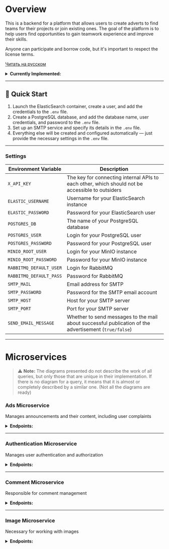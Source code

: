 # Overview

This is a backend for a platform that allows users to create adverts to find teams for their projects or join existing ones. The goal of the platform is to help users find opportunities to gain teamwork experience and improve their skills.

Anyone can participate and borrow code, but it's important to respect the license terms.

[Читать на русском](README.ru.md)

<details>
  <summary><strong>Currently Implemented:</strong></summary>

  ### Ad Management
  - **Create, edit, and delete ads.**
  - **View ad listings.**
  - **Add or remove ads from favorites.**
  - **Integration with elastic search engine.**

  ### Comment and Reply Management
  - **Create, edit, and delete comments on ads.**
  - **Add and manage reply comments.**

  ### User Profile and Account Management
  - **User registration and login.**
  - **Edit user profile information.**
  - **Update profile avatar.**
  - **View user profile.**
  - **Delete user account.**

  ### Access Control and Security
  - **Access token validation.**
  - **Issue a new access token using a refresh token.**

  ### Admin Tools and Complaint Management
  - **Submit complaints about users or ads.**
    - **Admin privileges include:**
      - Viewing the list of complaints.
      - Removing complaints.
  - **User Moderation:**
    - Ban or unban users.
    - Adjust user roles (promote or demote).

  ### Email Notifications
  - **Sending messages to mail (for password recovery or sending notifications)**
</details>

---

## 🚀 Quick Start

1. Launch the ElasticSearch container, create a user, and add the credentials to the `.env` file.  
2. Create a PostgreSQL database, and add the database name, user credentials, and password to the `.env` file.  
3. Set up an SMTP service and specify its details in the `.env` file.  
4. Everything else will be created and configured automatically — just provide the necessary settings in the `.env` file.  

---

### Settings

| **Environment Variable**       | **Description**                                                                                           |
|--------------------------------|-----------------------------------------------------------------------------------------------------------|
| `X_API_KEY`                    | The key for connecting internal APIs to each other, which should not be accessible to outsiders          |
| `ELASTIC_USERNAME`             | Username for your ElasticSearch instance                                                                 |
| `ELASTIC_PASSWORD`             | Password for your ElasticSearch user                                                                     |
| `POSTGRES_DB`                  | The name of your PostgreSQL database                                                                     |
| `POSTGRES_USER`                | Login for your PostgreSQL user                                                                           |
| `POSTGRES_PASSWORD`            | Password for your PostgreSQL user                                                                        |
| `MINIO_ROOT_USER`              | Login for your MinIO instance                                                                            |
| `MINIO_ROOT_PASSWORD`          | Password for your MinIO instance                                                                         |
| `RABBITMQ_DEFAULT_USER`        | Login for RabbitMQ                                                                                       |
| `RABBITMQ_DEFAULT_PASS`        | Password for RabbitMQ                                                                                    |
| `SMTP_MAIL`                    | Email address for SMTP                                                                                   |
| `SMTP_PASSWORD`                | Password for the SMTP email account                                                                      |
| `SMTP_HOST`                    | Host for your SMTP server                                                                                |
| `SMTP_PORT`                    | Port for your SMTP server                                                                                |
| `SEND_EMAIL_MESSAGE`           | Whether to send messages to the mail about successful publication of the advertisement (`true/false`)    |

---

# Microservices
> ⚠️ **Note:** The diagrams presented do not describe the work of all queries, but only those that are unique in their implementation. If there is no diagram for a query, it means that it is almost or completely described by a similar one. (Not all the diagrams are ready)

### Ads Microservice
Manages announcements and their content, including user complaints
<details>
  <summary><strong>Endpoints:</strong></summary>

#### **1. GET** `/card/{id}/get`

- **Description**: Retrieve an ad by its unique ID.
- **Path Parameter**:
    - `id` — The unique identifier of the ad.
- **Request Header**:
    - `Authorization` — The JWT token for authentication.
- **Sample Response**:
    ```json
    {
       "id": 15,
       "title": "2-я карточка",
       "text": "описание 2-й карточки",
       "createTime": "2024-10-11T11:13:21.96246",
       "images": [
           {
               "id": 55,
               "imageBucket": "images",
               "imageName": "image-name1.jpg"
           },
           {
               "id": 50,
               "imageBucket": "images",
               "imageName": "image-name2.jpg"
           },
           {
               "id": 51,
               "imageBucket": "images",
               "imageName": "image-name3.jpg"
           },
           {
               "id": 52,
               "imageBucket": "images",
               "imageName": "image-name4.jpg"
           },
           {
               "id": 53,
               "imageBucket": "images",
               "imageName": "image-name5.jpg"
           }
       ],
       "authorName": "johndoe123456789"
   }
    ```
    
- **Response Codes**:
    - `200 OK`: Successful retrieval.
    - `404 Not Found`: If the ad with the given ID does not exist.

<div align="center">
    <img src="https://devkarmanov.github.io/ImagesForFinderProject/imagesForGitHub/get_card_request.svg" alt="Scheme of work of the request" width="80%"/>
    <p><strong>The diagram depicts a simplified ideal case of a query</strong></p>
</div>

---

#### **2. GET** `/card/getAll/{pageNumber}/{limit}`

- **Description**: Retrieve all ads with pagination support.
- **Path Parameters**:
    - `pageNumber` — The page number to retrieve.
    - `limit` — The number of ads per page.
- **Request Header**:
    - `Authorization` — The JWT token for authentication.
- **Sample Response**:
    ```json
    {
       "cards": [
           {
               "id": 15,
               "title": "2-я карточка",
               "text": "описание 2-й карточки",
               "createTime": "2024-10-11T11:13:21.96246",
               "images": [
                   {
                       "id": 55,
                       "imageBucket": "images",
                       "imageName": "image-name1.jpg"
                   },
                   {
                       "id": 50,
                       "imageBucket": "images",
                       "imageName": "image-name2.jpg"
                   },
                   {
                       "id": 51,
                       "imageBucket": "images",
                       "imageName": "image-name3.jpg"
                   },
                   {
                       "id": 52,
                       "imageBucket": "images",
                       "imageName": "image-name4.jpg"
                   },
                   {
                       "id": 53,
                       "imageBucket": "images",
                       "imageName": "image-name5.jpg"
                   }
               ],
               "authorName": "johndoe123456789"
           }
       ],
       "last": true,
       "totalPages": 1,
       "totalElements": 1,
       "first": true,
       "numberOfElements": 1
  }
  ```
    
- **Response Codes**:
    - `200 OK`: Successful retrieval of paginated results.
    - `400 Bad Request`: If pagination parameters are invalid.

---

#### **3. GET** `/complaint/get`

- **Description**: Retrieve a list of complaints with optional filtering.
- **Query Parameters**:
    - `limit` (optional, default: 5) — The maximum number of complaints to return.
    - `page` (optional, default: 0) — The page number for pagination.
    - `complaintType` (optional, default: all) — The type of complaint to filter by:
        - `card` — Retrieve complaints related to ads.
        - `user` — Retrieve complaints related to users.
        - If not specified or invalid, it will return all complaints.
- **Request Header**:
    - `Authorization` — The JWT token for authentication.
- **Sample Response**:
    ```json
    {
	    "complaints": [
	        {
	            "type": "card",
	            "complaintId": 6,
	            "reason": "reason",
	            "complaintAuthorName": "venik6",
	            "cardId": 2
	        },
	        {
	            "type": "user",
	            "complaintId": 7,
	            "reason": "reason",
	            "complaintAuthorName": "venik6",
	            "userName": "venik3"
	        }
	    ],
	    "last": false,
	    "totalPages": 2,
	    "totalElements": 3,
	    "first": true,
	    "numberOfElements": 2
    }
    ```

- **Response Codes**:
    - `200 OK`: Successfully retrieved the list of complaints.
    - `400 Bad Request`: If the token is missing or invalid.
    - `403 Forbidden`: If the user does not have sufficient permissions to view complaints.
    - `500 Internal Server Error`: If there is a failure during the retrieval process.

<div align="center">
    <img src="https://devkarmanov.github.io/ImagesForFinderProject/imagesForGitHub/get_complaint_request.svg" alt="Scheme of work of the request" style="width:80%;"/>
    <p><strong>The diagram depicts a simplified ideal case of a query</strong></p>
</div>

---

#### **4. POST** `/card/add`

- **Description**: Add a new ad.
- **Request Body**:
    - `cardDto` — Contains details about the ad (title, text).
    - `files` — List of images to be uploaded and attached to the ad.
- **Request Header**:
    - `Authorization` — The JWT token for authentication.
- **Response**:
    - `200 OK`: Successfully created a new ad.
    - `400 Bad Request`: If the input data is invalid (e.g., too many images, missing fields).
    - `500 Internal Server Error`: If there is an issue during the ad creation process.

<div align="center">
    <img src="https://devkarmanov.github.io/ImagesForFinderProject/imagesForGitHub/add_card_request.svg" alt="Scheme of work of the request" width="80%"/>
    <p><strong>The diagram depicts a simplified ideal case of a query</strong></p>
</div>

---

#### **5. POST** `/complaint/create`

- **Description**: Submit a complaint about a specific user or ad.
- **Request Body**:
    - `complaintDto` — The complaint details.
- **Request Header**:
    - `Authorization` — The JWT token for authentication.
- **Consumes**: `multipart/form-data`
- **Request body**:
```json
{
    "targetType":"USER or CARD", 
    "reason": "reason",
    "complaintTargetId":"If you are complaining about a user, enter the user ID. If you are complaining about an advertisement, enter the advertisement ID."
}
```   
- **Response Codes**:
    - `200 OK`: Complaint successfully submitted.
    - `400 Bad Request`: If the token is missing or invalid.
    - `404 Not Found`: If the user or card related to the complaint is not found.

---

#### **6. PATCH** `/card/{id}/patch`

- **Description**: Update an existing ad.
- **Limitations**:
	- max-request-size: 30MB
	- max-file-size: 6MB
	- card-images-count: 6
- **Path Parameter**:
    - `id` — The unique identifier of the ad to be updated.
- **Request Body**:
    - `cardDto` (Optional) — The new data for the ad (title, text).
    - `files` (Optional) — The list of new images to attach.
- **Request Header**:
    - `Authorization` — The JWT token for authentication.
- **Response**:
    - `200 OK`: Successfully updated the ad.
    - `404 Not Found`: If the ad with the given ID does not exist.
    - `403 Forbidden`: If the user does not have permission to modify the ad.
    - `500 Internal Server Error`: If there is an issue during the ad update process.

---

#### **7. DELETE** `/card/del/{id}`

- **Description**: Delete an ad by its unique ID.
- **Path Parameter**:
    - `id` — The unique identifier of the ad to be deleted.
- **Request Header**:
    - `Authorization` — The JWT token for authentication.
- **Response**:
    - `200 OK`: Successfully deleted the ad.
    - `404 Not Found`: If the ad with the given ID does not exist.
    - `500 Internal Server Error`: If there is a failure in the deletion process.

<div align="center">
    <img src="https://devkarmanov.github.io/ImagesForFinderProject/imagesForGitHub/delete_card_request.svg" alt="Scheme of work of the request" width="80%"/>
    <p><strong>The diagram depicts a simplified ideal case of a query</strong></p>
</div>

---

#### **8. DELETE** `/card/image/del/{cardId}/{imageId}`

- **Description**: Delete a specific image from an ad.
- **Path Parameters**:
    - `cardId` — The ID of the ad.
    - `imageId` — The ID of the image to be deleted.
- **Request Header**:
    - `Authorization` — The JWT token for authentication.
- **Response**:
    - `200 OK`: Successfully deleted the image from the ad.
    - `404 Not Found`: If the ad or image with the given ID does not exist.
    - `500 Internal Server Error`: If there is a failure during the deletion process.

---

#### **9. DELETE** `/complaint/delOne/{complaintId}`

- **Description**: Delete a specific complaint by its unique ID.
- **Path Parameter**:
    - `complaintId` — The unique identifier of the complaint to be deleted.
- **Request Header**:
    - `Authorization` — The JWT token for authentication.
- **Response Codes**:
    - `200 OK`: Successfully deleted the complaint.
    - `400 Bad Request`: If the token is missing or invalid.
    - `404 Not Found`: If the token owner does not exist.
    - `403 Forbidden`: If the user does not have permission to delete the complaint.

---

#### **10. GET** `/card/search`

- **Description**: Search for desired maps by query.
- **Path Parameter**:
  - `limit` (optional, default: 5) — The maximum number of complaints to return.
  - `pageNumber` (optional, default: 0) — The page number for pagination.
  - `query` — Information you need.
  - `createTime` (optional) — search filter from this date.
- **Request Header**:
    - `Authorization` — The JWT token for authentication.
- **Sample Response**:
    ```json
	{
	    "cards": [
	        {
	            "id": 3,
	            "title": "1-я карточка",
	            "text": "описание 1-й карточки",
	            "createTime": "2024-11-01",
	            "images": [
	                {
	                    "id": 9,
	                    "imageBucket": "images",
	                    "imageName": "01427c90-c59f-4f51-9792-83520bd335e6-R.jpg"
	                },
	                {
	                    "id": 10,
	                    "imageBucket": "images",
	                    "imageName": "01427c90-c59f-4f51-9792-83520bd335e6-ojpu5betwgy0zqsnlq87xhouqtiydlwk.jpg"
	                },
	                {
	                    "id": 11,
	                    "imageBucket": "images",
	                    "imageName": "01427c90-c59f-4f51-9792-83520bd335e6-ojpu5betwgy0zqsnlq87xhouqtiydlwk (1).jpg"
	                },
	                {
	                    "id": 12,
	                    "imageBucket": "images",
	                    "imageName": "01427c90-c59f-4f51-9792-83520bd335e6-R (1).jpg"
	                }
	            ],
	            "authorName": "venik6"
	        }
	    ],
	    "last": true,
	    "totalPages": 1,
	    "totalElements": 1,
	    "first": true,
	    "numberOfElements": 1
	}
    ```
    
- **Response Codes**:
    - `200 OK`: Successful retrieval.
    - `401 Unauthorized`: If the token is invalid.
    - `500 Internal Server Error`: If there is a failure during the deletion process.
</details>

---

### Authentication Microservice
Manages user authentication and authorization
<details>
  <summary><strong>Endpoints:</strong></summary>
	
#### **1. POST** `/auth/register`

- **Description**: Register a new user.
- **Request body**:
```json
{
  "name": "johndoe123456789",
  "password": "securePassword!2024",
  "email": "johndoe@example.com",
  "role": ["USER","ADMIN"],
  "firstName": "John",
  "lastName": "Doe",
  "description": "A passionate developer with experience in Java and microservices.",
  "country": "Belarus",
  "roleInCommand": "Lead Developer",
  "skills": "Java, Spring Boot, Microservices, Docker, Kubernetes"
}
```   
- **Response Codes**:
    - `200 OK`: User registered successfully.
    - `400 Bad Request`: If the user already exists.

---

#### **2. POST** `/auth/login`

- **Description**: Authenticate a user and generate access and refresh tokens.
- **Request body**:
```json
{
  "username": "johndoe123456789",
  "password": "securePassword!2024"
}
```   
- **Response Codes**:
    - `200 OK`: Returns access and refresh tokens:
      ```json
      {
        "jwtToken": "token", (Lifespan 15 minutes)
        "refreshToken": "token" (Lifespan 7 days)
      }
      ```
    - `401 Unauthorized`: If the username or password is incorrect.

---

#### **3. POST** `/auth/refresh-token`

- **Description**: Refresh access token.
- **Request body**:
```json
{
    "refreshToken": "token"
}
```   
- **Response Codes**:
    - `200 OK`: Returns a new access token:
      ```json
      {
        "accessToken": "token"
      }
      ```
    - `400 Bad Request`: If the refresh token is `null`.

---

#### **4. GET** `/auth/validate`

- **Description**: Validate the access token.
- **Request Header**:
    - `Authorization` — The JWT token for authentication.
- **Response Codes**:
    - `200 OK`: Returns the validation result:
      ```json
      {
        "valid": true
      }

      ```
    - `401 Unauthorized`: If the token is invalid.

---

#### **5. GET** `/user/profile/{userName}`

- **Description**: Retrieve user details.
- **Request Header**:
    - `Authorization` — The JWT token for authentication.
- **Request Parameters**:
    - `userName` — Name of the user whose data you want to retrieve.
- **Response Codes**:
    - `200 OK`: Returns user details:
      ```json
      {
        "id": 7,
        "name": "johndoe123456789",
        "email": "johndoe@example.com",
        "role": [
            "USER",
            "ADMIN"
        ],
        "firstName": "John",
        "lastName": "Doe",
        "description": "A passionate developer with experience in Java and microservices.",
        "country": "Belarus",
        "roleInCommand": "Lead Developer",
        "skills": "Java, Spring Boot, Microservices, Docker, Kubernetes"
      }
      ```
    - `500 Internal Server Error`: If there is a server error.

---

#### **6. PATCH** `/user/patch`

- **Description**: Update selected fields of the authenticated user.
- **Request Header**:
    - `Authorization` — The JWT token for authentication.
- **Request Parameters** *(All fields are optional)*:
    - `name` — New user name. *(If you change this field, you will have to take a new access token)*
    - `email` — New email address.
    - `firstName` — New first name.
    - `lastName` — New last name.
    - `description` — New description for the user.
    - `country` — New country of residence.
    - `roleInCommand` — New role within the command/project.
    - `skills` — New skills of the user.
- **Response Codes**:
    - `200 OK`: Returns success message.
    - `400 Bad Request`: If the request contains invalid data or some of the optional parameters are incorrect.

---

#### **7. DELETE** `/user/del`

- **Description**: Deletes the token owner.
- **Request Header**:
    - `Authorization` — The JWT token for authentication.
- **Response Codes**:
    - `200 OK`: User deleted successfully.
    - `400 Bad Request`: Trouble with the token.
    - `500 Internal Server Error`: Problems with deleting a user on the server side.

---

#### **8. POST** `/user/toggle/favoriteCard/{cardId}`

- **Description**: Adds a card to your favorites the first time you access it and removes it from there the second time you access it..
- **Path Parameter**:
    - `cardId` — Unique identifier of the card.
- **Request Header**:
    - `Authorization` — The JWT token for authentication.
- **Response Codes**:
    - `200 OK`: Successfully added or removed the card from favorites.
    - `400 Bad Request`: If the user is not found.

---

#### **9. GET** `/user/favoriteCard/get`

- **Description**: Retrieves the list of ids favorite cards for the current user.
- **Request Header**:
    - `Authorization` — The JWT token for authentication.
- **Response Codes**:
    - `200 OK`: returns the id of your favorite ads.
      ```json
      [
	    2,
	    3
      ]
      ```
    - `400 Bad Request`: If the user is not found.
    - `500 Internal Server Error`: If there is an error processing the request.

---

#### **10. PATCH** `/user/block/{userName}`

- **Description**: Blocks the user with the specified username.
- **Path Parameter**:
    - `userName` — The username of the user to be blocked.
- **Request Parameters**:
    - `year`, `month`, `dayOfMonth`, `hours`, `minutes`, `seconds` — Date when the user will be unlocked.
    - `reason` — Reason for blocking.
- **Request Header**:
    - `Authorization` — The JWT token for authentication.
- **Response Codes**:
    - `200 OK`: User successfully blocked.
    - `400 Bad Request`: If the user is not found.

---

#### **11. PATCH** `/user/unblock/{userName}`

- **Description**: Unblocks the user with the specified username.
- **Path Parameter**:
    - `userName` — The username of the user to be unblocked.
- **Request Header**:
    - `Authorization` — The JWT token for authentication.
- **Response Codes**:
    - `200 OK`: User successfully unblocked.
    - `400 Bad Request`: If the user is not found.

---

#### **12. PATCH** `/user/toggle/authorities/{userName}`

- **Description**: Adds the ADMIN role (if there was none) or deletes it (if there was).
- **Path Parameter**:
    - `userName` — The username for which to change roles.
- **Request Header**:
    - `Authorization` — The JWT token for authentication.
- **Response Codes**:
    - `200 OK`: Successfully toggled the user's roles.
    - `400 Bad Request`: If the user is not found or if there are insufficient permissions to change roles.

---

#### **13. GET** `/user/recovery/mail`

- **Description**: Generates and sends an email with a link to change your password.
- **Request body**:
```json
{
    "email": "email@example.com",
    "password":"new_password"
}

``` 
- **Response Codes**:
    - `200 OK`: The letter was successfully sent.
    - `400 Bad Request`: If there is a server error.
</details>

---

### Comment Microservice
Responsible for comment management
<details>
  <summary><strong>Endpoints:</strong></summary>
	
#### **1. GET** `/comment/get/{cardId}`

- **Description**: Receive all comments on this ad.
- **Request Header**:
    - `Authorization` — The JWT token for authentication.
 - **Path Parameters**:
    - `pageNumber` — The page number to retrieve.
    - `limit` — The number of ads per page.
    - `cardId` - ID of the ad.
- **Response Codes**:
    - `200 OK`: Returns card comments:
      ```json
		[
		    {
			"commentId": 1,
			"text": "СУПЕР",
			"createdAt": "2024-10-26T20:52:21.048719",
			"commentAuthorDto": {
			    "name": "venik5"
			},
			"replyQuantity": 0
		    },
		    {
			"commentId": 2,
			"text": "СУПЕР",
			"createdAt": "2024-10-26T20:52:22.74424",
			"commentAuthorDto": {
			    "name": "venik5"
			},
			"replyQuantity": 2
		    },
		    {
			"commentId": 3,
			"text": "СУПЕР",
			"createdAt": "2024-10-26T20:52:24.309763",
			"commentAuthorDto": {
			    "name": "venik5"
			},
			"replyQuantity": 1
		    }
		]
      ```
    - `400 Bad Request`: If the ad was not found or there was an unexpected error.
    - `401 Unauthorized`: If the token is invalid or user not found.
    - `500 Internal Server Error`: If an internal error occurs.

---

#### **2. POST** `comment/add/{cardId}`

- **Description**: Add a new comment to a specific card by its ID.
- **Path Parameter**:
    - `cardId`: The id of the card to which the comment will be added.
- **Request Body**:
    - `commentDto`: Contains the text of the comment to be added:
    ```json
    {
      "text": "This is a comment"
    }
    ```
- **Request Header**:
    - `Authorization` — The JWT token for authentication.
- **Response Codes**:
    - `200 OK`: If the comment is added successfully.
    - `401 Unauthorized`: If the token does not exist or is invalid.
    - `400 Bad Request`: If the card is not found, if the entered data is incorrect, or if an unknown error occurs.

---

#### 3. DELETE `/comment/del/{commentId}`

- **Description**: Delete a specific comment by its unique ID.
- **Path Parameter**:
    - `commentId` — The unique identifier of the comment to be deleted.
- **Request Header**:
    - `Authorization` — The JWT token for authentication.
- **Response Codes**:
    - `200 OK`: Successfully deleted the comment.
    - `400 Bad Request`: If the comment was not found or the user does not have enough permissions.
    - `401 Unauthorized`: If the provided token does not exist or is invalid.
    - `500 Internal Server Error`: If there is an internal error when deleting the comment.

---

#### 4. PATCH `/comment/{commentId}/patch`

- **Description**: Patch (update) an existing comment.
- **Path Parameter**:
    - `commentId` — The unique identifier of the comment to be patched.
- **Request Body**:
    - `commentDto` — Contains the new data to patch the comment:
    ```json
    {
      "text": "This is a comment"
    }
    ```
- **Request Header**:
    - `Authorization` — The JWT token for authentication.
- **Response Codes**:
    - `200 OK`: Successfully patched the comment.
    - `400 Bad Request`: If the comment is not found or if the provided data is invalid.
    - `401 Unauthorized`: If the provided token does not exist or is invalid.
    - `500 Internal Server Error`: If there is an unknown error during the patching process.

---

#### **5. POST** `/comment/reply/{commentId}`

- **Description**: Add a reply to a specific comment by its ID.
- **Path Parameter**:
    - `commentId` — The ID of the comment to which the reply will be added.
- **Request Body**:
    - `commentDto`: Contains the text of the reply to be added:
    ```json
    {
      "text": "This is a reply"
    }
    ```
- **Request Header**:
    - `Authorization` — The JWT token for authentication.
- **Response Codes**:
    - `200 OK`: If the reply is added successfully.
    - `401 Unauthorized`: If the token does not exist or is invalid.
    - `500 Internal Server Error`: If the comment is not found, if the entered data is incorrect, or if an unknown error occurs.

---

#### **6. GET** `/comment/reply/get/{commentId}`

- **Description**: Retrieve all replies to a specific comment by its ID.
- **Path Parameter**:
    - `commentId` — The ID of the comment for which replies are being retrieved.
- **Request Parameters**:
    - `page` — The page number to retrieve (optional, default is 0).
    - `limit` — The number of replies per page (optional, default is 10).
- **Request Header**:
    - `Authorization` — The JWT token for authentication.
- **Response Codes**:
    - `200 OK`: Returns a list of replies to the specified comment:
      ```json
		[
		    {
		        "commentId": 4,
		        "text": "СУПЕР",
		        "createdAt": "2024-10-26T20:54:09.6585",
		        "commentAuthorDto": {
		            "name": "venik5"
		        },
		        "replyQuantity": 0
		    },
		    {
		        "commentId": 5,
		        "text": "СУПЕР",
		        "createdAt": "2024-10-26T20:54:10.891731",
		        "commentAuthorDto": {
		            "name": "venik5"
		        },
		        "replyQuantity": 0
		    },
		    {
		        "commentId": 6,
		        "text": "СУПЕР",
		        "createdAt": "2024-10-26T20:54:11.652032",
		        "commentAuthorDto": {
		            "name": "venik5"
		        },
		        "replyQuantity": 0
		    }
		]
      ```
    - `401 Unauthorized`: If the token is invalid or user not found.
    - `400 Bad Request`: If the comment is not found.
    - `500 Internal Server Error`: If an internal error occurs.
</details>

---

### Image Microservice
Necessary for working with images
<details>
  <summary><strong>Endpoints:</strong></summary>
	
#### **1. POST** `/image/addProfileImage`

- **Description**: Adds an image to a profile.
- **Content-Type**: multipart/form-data
- **Path Parameter**:
    - `cardId`: The id of the card to which the comment will be added.
- **Request Body**:
    - `profileImage`: Image to add.
- **Request Header**:
    - `Authorization` — The JWT token for authentication.
- **Response Codes**:
    - `200 OK`: If the profile picture has been successfully added.
    - `401 Unauthorized`: If the token does not exist or is invalid.
    - `500 Internal Server Error`: If there was an internal problem with saving the image or any other unexpected error.
</details>

